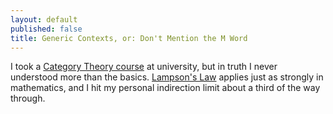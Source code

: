```yaml
---
layout: default
published: false
title: Generic Contexts, or: Don't Mention the M Word
---
```


I took a [Category Theory course](http://gopher.srcf.net:70/users/md401/pt3notes/category.pdf) at university, but in truth I never understood more than the basics. [Lampson's Law](http://c2.com/cgi/wiki?ButlerLampson) applies just as strongly in mathematics, and I hit my personal indirection limit about a third of the way through.